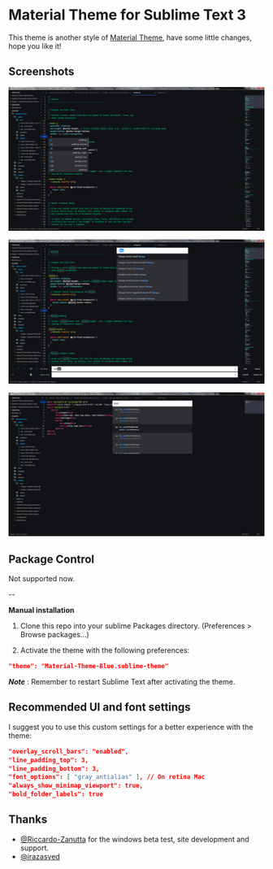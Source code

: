 # Material Theme for Sublime Text 3
<!-- This theme brings the [Material Design](http://www.google.com/design/) visual language to your Sublime Text 3. If you have problems report them with an [issue](https://github.com/equinusocio/material-theme/issues). -->
This theme is another style of [Material Theme](https://github.com/equinusocio/material-theme), have some little changes, hope you like it!

<!-- ## Buy me a beer. -->

<!-- Pledgie Donation -->
<!-- <a href='https://pledgie.com/campaigns/29452'><img alt='Click here to lend your support to: Material Theme donations and make a donation at pledgie.com !' src='https://pledgie.com/campaigns/29452.png?skin_name=chrome' border='0' ></a> -->

<!-- PayPal Donation -->
<!-- [paypalbutton]: https://www.paypalobjects.com/it_IT/IT/i/btn/btn_donate_LG.gif "Donate with PayPal"
[![paypalbutton]](https://www.paypal.com/cgi-bin/webscr?cmd=_s-xclick&hosted_button_id=4LM76KTWW4C2Y)
 -->

## Screenshots

![image](assets/blue/screenshot-1.png)

![image](assets/blue/screenshot-2.png)

![image](assets/blue/screenshot-3.png)

## Package Control
<!-- You can install this awesome theme through the [Package Control](https://packagecontrol.io/installation). Search for *"Material Theme"*, install, **restart Sublime Text** and enjoy! -->
Not supported now.

--

**Manual installation**

1. Clone this repo into your sublime Packages directory. (Preferences > Browse packages...)

2. Activate the theme with the following preferences:

```json
"theme": "Material-Theme-Blue.sublime-theme"
```

***Note*** : Remember to restart Sublime Text after activating the theme.

## Recommended UI and font settings
I suggest you to use this custom settings for a better experience with the theme:

```json
"overlay_scroll_bars": "enabled",
"line_padding_top": 3,
"line_padding_bottom": 3,
"font_options": [ "gray_antialias" ], // On retina Mac
"always_show_minimap_viewport": true,
"bold_folder_labels": true
```

## Thanks
- [@Riccardo-Zanutta](https://github.com/Riccardo-Zanutta) for the windows beta test, site development and support.
- [@irazasyed](https://github.com/irazasyed)